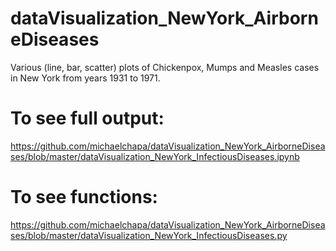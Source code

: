 # dataVisualization_NewYork_AirborneDiseases
Various (line, bar, scatter) plots of Chickenpox, Mumps and Measles cases in New York from years 1931 to 1971.

# To see full output:
https://github.com/michaelchapa/dataVisualization_NewYork_AirborneDiseases/blob/master/dataVisualization_NewYork_InfectiousDiseases.ipynb

# To see functions:
https://github.com/michaelchapa/dataVisualization_NewYork_AirborneDiseases/blob/master/dataVisualization_NewYork_InfectiousDiseases.py

